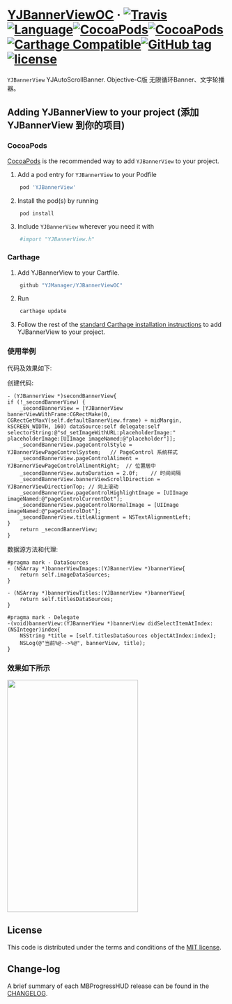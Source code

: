 # [YJBannerViewOC](https://github.com/YJManager/YJBannerViewOC) &middot; [![Travis](https://img.shields.io/travis/YJManager/YJBannerViewOC.svg?style=flat)](https://github.com/YJManager/YJBannerViewOC.git)[![Language](https://img.shields.io/badge/Language-Objective--C-FF7F24.svg?style=flat)](https://github.com/YJManager/YJBannerViewOC.git)[![CocoaPods](https://img.shields.io/cocoapods/p/YJBannerView.svg?style=flat)](https://github.com/YJManager/YJBannerViewOC.git)[![CocoaPods](https://img.shields.io/cocoapods/v/YJBannerView.svg?style=flat)](https://github.com/YJManager/YJBannerViewOC.git)[![Carthage Compatible](https://img.shields.io/badge/Carthage-compatible-4BC51D.svg?style=flat)](https://github.com/YJManager/YJBannerViewOC.git)[![GitHub tag](https://img.shields.io/github/tag/YJManager/YJBannerViewOC.svg?style=flat)](https://github.com/YJManager/YJBannerViewOC.git)[![license](https://img.shields.io/github/license/YJManager/YJBannerViewOC.svg?style=flat)](https://github.com/YJManager/YJBannerViewOC.git)

`YJBannerView` YJAutoScrollBanner. Objective-C版 无限循环Banner、文字轮播器。

## Adding YJBannerView to your project (添加 YJBannerView 到你的项目)

### CocoaPods

[CocoaPods](http://cocoapods.org) is the recommended way to add `YJBannerView` to your project.

1. Add a pod entry for `YJBannerView` to your Podfile </br>
```bash
    pod 'YJBannerView'
```
2. Install the pod(s) by running </br>
```bash
    pod install
```
3. Include `YJBannerView` wherever you need it with </br>
```bash
    #import "YJBannerView.h"
```

### Carthage

1. Add YJBannerView to your Cartfile. </br>
```bash
    github "YJManager/YJBannerViewOC"
```
2. Run 
```bash
    carthage update
```
3. Follow the rest of the [standard Carthage installation instructions](https://github.com/Carthage/Carthage#adding-frameworks-to-an-application) to add YJBannerView to your project.

### 使用举例

代码及效果如下:

创建代码:
```objc
- (YJBannerView *)secondBannerView{
if (!_secondBannerView) {
    _secondBannerView = [YJBannerView bannerViewWithFrame:CGRectMake(0, CGRectGetMaxY(self.defaultBannerView.frame) + midMargin, kSCREEN_WIDTH, 160) dataSource:self delegate:self selectorString:@"sd_setImageWithURL:placeholderImage:" placeholderImage:[UIImage imageNamed:@"placeholder"]];
    _secondBannerView.pageControlStyle = YJBannerViewPageControlSystem;   // PageControl 系统样式
    _secondBannerView.pageControlAliment = YJBannerViewPageControlAlimentRight;  // 位置居中
    _secondBannerView.autoDuration = 2.0f;    // 时间间隔
    _secondBannerView.bannerViewScrollDirection = YJBannerViewDirectionTop; // 向上滚动
    _secondBannerView.pageControlHighlightImage = [UIImage imageNamed:@"pageControlCurrentDot"];
    _secondBannerView.pageControlNormalImage = [UIImage imageNamed:@"pageControlDot"];
    _secondBannerView.titleAlignment = NSTextAlignmentLeft;
}
    return _secondBannerView;
}
```
数据源方法和代理:
```objc
#pragma mark - DataSources
- (NSArray *)bannerViewImages:(YJBannerView *)bannerView{
    return self.imageDataSources;
}

- (NSArray *)bannerViewTitles:(YJBannerView *)bannerView{
    return self.titlesDataSources;
}

#pragma mark - Delegate
-(void)bannerView:(YJBannerView *)bannerView didSelectItemAtIndex:(NSInteger)index{
    NSString *title = [self.titlesDataSources objectAtIndex:index];
    NSLog(@"当前%@-->%@", bannerView, title);
}
```

### 效果如下所示
<img src="https://github.com/YJManager/YJBannerViewOC/blob/master/YJBannerViewDemo/Resources/Effect.gif" width="300" height="533" />

## License

This code is distributed under the terms and conditions of the [MIT license](LICENSE).

## Change-log

A brief summary of each MBProgressHUD release can be found in the [CHANGELOG](CHANGELOG.mdown). 
